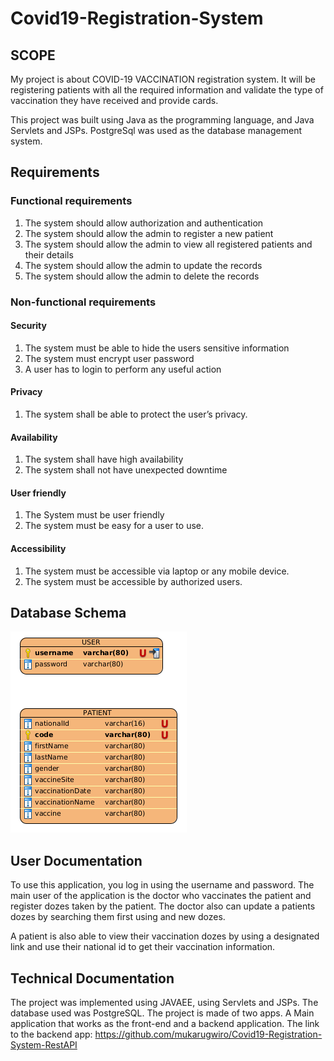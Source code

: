 # Covid19-Registration-System

## SCOPE

My project is about COVID-19 VACCINATION registration system. It will be registering 
patients with all the required information and validate the type of vaccination they have received 
and provide cards.

This project was built using Java as the programming language, and Java Servlets and JSPs. PostgreSql was used as the database management system.

## Requirements

### Functional requirements
1. The system should allow authorization and authentication
2. The system should allow the admin to register a new patient
3. The system should allow the admin to view all registered patients and their details
4. The system should allow the admin to update the records
5. The system should allow the admin to delete the records

### Non-functional requirements
#### Security
1. The system must be able to hide the users sensitive information
2. The system must encrypt user password
3. A user has to login to perform any useful action
#### Privacy
1. The system shall be able to protect the user’s privacy.
#### Availability
1. The system shall have high availability
2. The system shall not have unexpected downtime
#### User friendly
1. The System must be user friendly
2. The system must be easy for a user to use.
#### Accessibility
1. The system must be accessible via laptop or any mobile device.
2. The system must be accessible by authorized users.

## Database Schema
![Project view](https://github.com/mukarugwiro/Covid19-Registration-System-Frontend/blob/main/database_diagram.png)

## User Documentation
To use this application, you log in using the username and password.
The main user of the application is the doctor who vaccinates the patient and register dozes taken by the patient.
The doctor also can update a patients dozes by searching them first using and new dozes.

A patient is also able to view their vaccination dozes by using a designated link and use their national id to get their vaccination information.

## Technical Documentation
The project was implemented using JAVAEE, using Servlets and JSPs. The database used was PostgreSQL. 
The project is made of two apps. A Main application that works as the front-end and a backend application.
The link to the backend app: https://github.com/mukarugwiro/Covid19-Registration-System-RestAPI

